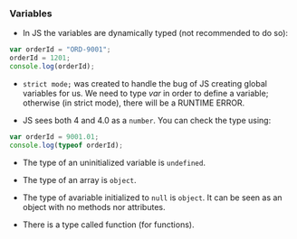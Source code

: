 ### Variables

* In JS the variables are dynamically typed (not recommended to do so):

```js
var orderId = "ORD-9001";
orderId = 1201;
console.log(orderId);
```

* `strict mode;` was created to handle the bug of JS creating global variables for us. We need to type *var* in order to define a variable; otherwise (in strict mode), there will be a RUNTIME ERROR.

* JS sees both 4 and 4.0 as a `number`. You can check the type using:

```js
var orderId = 9001.01;
console.log(typeof orderId);
```

* The type of an uninitialized variable is `undefined`.

* The type of an array is `object`. 

* The type of avariable initialized to `null` is `object`. It can be seen as an object with no methods nor attributes.

* There is a type called function (for functions).

